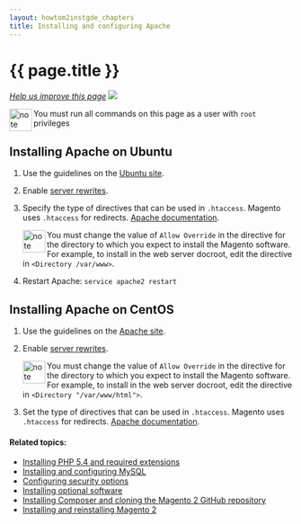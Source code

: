 ```yaml
---
layout: howtom2instgde_chapters
title: Installing and configuring Apache
---
```


<h1 id="instgde-prereq-apache">{{ page.title }}</h1>

<p><a href="{{ site.githuburl }}install-gde/prereq/apache.md" target="_blank"><em>Help us improve this page</em></a>&nbsp;<img src="{{ site.baseurl }}common/images/newWindow.gif"/></p>

<div class="bs-callout bs-callout-info" id="info">
  <img src="{{ site.baseurl }}common/images/icon_note.png" alt="note" align="left" width="40" />
<span class="glyphicon-class">
  <p>You must run all commands on this page as a user with <code>root</code> privileges</p></span>
</div>

<h2 id="install-prereq-apache-ubuntu">Installing Apache on Ubuntu</h2>

1.	Use the guidelines on the <a href="https://help.ubuntu.com/10.04/serverguide/httpd.html" target="_blank">Ubuntu site</a>. 
2.	Enable <a href="http://askubuntu.com/questions/48362/how-to-enable-mod-rewrite-in-apache" target="_blank">server rewrites</a>.
3.	Specify the type of directives that can be used in `.htaccess`. Magento uses `.htaccess` for redirects. <a href="http://httpd.apache.org/docs/2.2/mod/core.html#allowoverride" target="_blank">Apache documentation</a>.

	<div class="bs-callout bs-callout-info" id="info">
	<img src="{{ site.baseurl }}common/images/icon_note.png" alt="note" align="left" width="40" />
	<span class="glyphicon-class">
		<p>You must change the value of <code>Allow Override</code> in the directive for the directory to which you expect to install the Magento software. For example, to install in the web server docroot, edit the directive in <code>&lt;Directory /var/www></code>.</span>
	</div>
	
4.	Restart Apache: `service apache2 restart`

<h2 id="install-prereq-apache-centos">Installing Apache on CentOS</h2>

1.	Use the guidelines on the <a href="http://httpd.apache.org/docs/2.4/platform/rpm.html" target="_blank">Apache site</a>. 
2.	Enable <a href="http://unix.stackexchange.com/questions/57946/enable-apache-mod-rewrites-to-load-clean-urls" target="_blank">server rewrites</a>.

	<div class="bs-callout bs-callout-info" id="info">
	<img src="{{ site.baseurl }}common/images/icon_note.png" alt="note" align="left" width="40" />
	<span class="glyphicon-class">
		<p>You must change the value of <code>Allow Override</code> in the directive for the directory to which you expect to install the Magento software. For example, to install in the web server docroot, edit the directive in <code>&lt;Directory "/var/www/html"></code>.</span>
	</div>
	
2.	Set the type of directives that can be used in `.htaccess`. Magento uses `.htaccess` for redirects. <a href="http://httpd.apache.org/docs/2.2/mod/core.html#allowoverride" target="_blank">Apache documentation</a>.


#### Related topics:

*	<a href="{{ site.gdeurl }}install-gde/prereq/php.html">Installing PHP 5.4 and required extensions</a>
*	<a href="{{ site.gdeurl }}install-gde/prereq/mysql.html">Installing and configuring MySQL</a>
*	<a href="{{ site.gdeurl }}install-gde/prereq/security.html">Configuring security options</a>
*	<a href="{{ site.gdeurl }}install-gde/prereq/optional.html">Installing optional software</a>
*	<a href="{{ site.gdeurl }}install-gde/install/composer-clone.html">Installing Composer and cloning the Magento 2 GitHub repository</a>
*	<a href="{{ site.gdeurl }}install-gde/install/install.html">Installing and reinstalling Magento 2</a>
